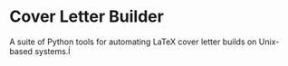# Cover Letter Builder

A suite of Python tools for automating LaTeX cover letter builds on Unix-based systems.Í
